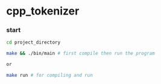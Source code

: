 # cpp_tokenizer

### start
```bash 
cd project_directory

make && ./bin/main # first compile then run the program

or

make run # for compiling and run 
